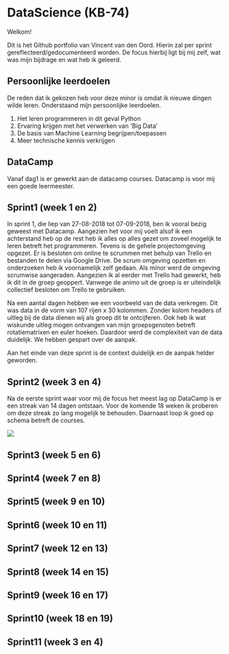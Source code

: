 # DataScience (KB-74)
Welkom!

Dit is het Github portfolio van Vincent van den Oord. Hierin zal per sprint gereflecteerd/gedocumenteerd worden. De focus 
hierbij ligt bij mij zelf, wat was mijn bijdrage en wat heb ik geleerd. 

## Persoonlijke leerdoelen
De reden dat ik gekozen heb voor deze minor is omdat ik nieuwe dingen wilde leren. Onderstaand mijn persoonlijke leerdoelen.
 1. Het leren programmeren in dit geval Python
 2. Ervaring krijgen met het verwerken van 'Big Data'
 3. De basis van Machine Learning begrijpen/toepassen
 4. Meer technische kennis verkrijgen
 
## DataCamp
Vanaf dag1 is er gewerkt aan de datacamp courses. Datacamp is voor mij een goede leermeester.



## Sprint1 (week 1 en 2)
In sprint 1, die liep van 27-08-2018 tot 07-09-2018, ben ik vooral bezig geweest met Datacamp. Aangezien het voor mij voelt 
alsof ik een achterstand heb op de rest heb ik alles op alles gezet om zoveel mogelijk te leren betreft het programmeren. 
Tevens is de gehele projectomgeving opgezet. Er is besloten om online te scrummen met behulp van Trello en bestanden te delen 
via Google Drive. 
De scrum omgeving opzetten en onderzoeken heb ik voornamelijk zelf gedaan. Als minor werd de omgeving scrumwise aangeraden. 
Aangezien ik al eerder met Trello had gewerkt, heb ik dit in de groep geoppert. Vanwege de animo uit de groep is er 
uiteindelijk collectief besloten om Trello te gebruiken.

Na een aantal dagen hebben we een voorbeeld van de data verkregen. Dit was data in de vorm van 107 rijen x 30 kolommen. Zonder 
kolom headers of uitleg bij de data dienen wij als groep dit te ontcijferen. Ook heb ik wat wiskunde uitleg mogen ontvangen 
van mijn groepsgenoten betreft rotatiematrixen en euler hoeken. Daardoor werd de complexiteit van de data duidelijk. We hebben 
gespart over de aanpak. 

Aan het einde van deze sprint is de context duidelijk en de aanpak helder geworden.


## Sprint2 (week 3 en 4)
Na de eerste sprint waar voor mij de focus het meest lag op DataCamp is er een streak van 14 dagen ontstaan. Voor de komende 
18 weken ik proberen om deze streak zo lang mogelijk te behouden. Daarnaast loop ik goed op schema betreft de courses.

![](https://i.imgur.com/7gz2IMp.jpg)


## Sprint3 (week 5 en 6)
## Sprint4 (week 7 en 8)
## Sprint5 (week 9 en 10)
## Sprint6 (week 10 en 11)
## Sprint7 (week 12 en 13)
## Sprint8 (week 14 en 15)
## Sprint9 (week 16 en 17)
## Sprint10 (week 18 en 19)
## Sprint11 (week 3 en 4)
